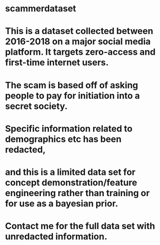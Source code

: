 # scammerdataset

# This is a dataset collected between 2016-2018 on a major social media platform. It targets zero-access and first-time internet users. 
# The scam is based off of asking people to pay for initiation into a secret society.

# Specific information related to demographics etc has been redacted, 
# and this is a limited data set for concept demonstration/feature engineering rather than training or for use as a bayesian prior.

# Contact me for the full data set with unredacted information.
